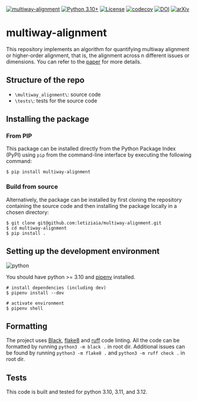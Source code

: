 [![multiway-alignment](https://github.com/letiziaia/multiway-alignment/actions/workflows/validate.yml/badge.svg)](https://github.com/letiziaia/multiway-alignment/actions/workflows/validate.yml)
[![Python 3.10+](https://img.shields.io/badge/python-3.10+-blue.svg)](https://www.python.org/downloads/release/python-3100/)
[![License](https://img.shields.io/badge/License-Apache_2.0-blue.svg)](https://github.com/letiziaia/multiway-alignment/blob/main/LICENSE)
[![codecov](https://codecov.io/gh/letiziaia/multiway-alignment/graph/badge.svg?token=KSXP8K5A8S)](https://codecov.io/gh/letiziaia/multiway-alignment)
[![DOI](https://zenodo.org/badge/DOI/10.5281/zenodo.12593833.svg)](https://doi.org/10.5281/zenodo.12593833)
[![arXiv](https://img.shields.io/badge/arXiv-2408.00139-b31b1b.svg)](https://arxiv.org/abs/2408.00139)


# multiway-alignment

This repository implements an algorithm for quantifying multiway alignment or higher-order alignment, that is, the alignment across n different issues or dimensions. You can refer to the [paper](https://arxiv.org/abs/2408.00139) for more details.

## Structure of the repo

- `\multiway_alignment\`: source code
- `\tests\`: tests for the source code

## Installing the package

### From PIP

This package can be installed directly from the Python Package Index (PyPI) using `pip` from the command-line interface by executing the following command:

```shell
$ pip install multiway-alignment
```

### Build from source

Alternatively, the package can be installed by first cloning the repository containing the source code and then installing the package locally in a chosen directory:

```shell
$ git clone git@github.com:letiziaia/multiway-alignment.git
$ cd multiway-alignment
$ pip install .
```

## Setting up the development environment

![python](https://img.shields.io/badge/Python-FFD43B?style=for-the-badge&logo=python&logoColor=blue)

You should have python >= 3.10 and [pipenv](https://github.com/pypa/pipenv#installation) installed.

```shell
# install dependencies (including dev)
$ pipenv install --dev

# activate environment
$ pipenv shell
```

## Formatting

The project uses [Black](https://black.readthedocs.io/en/stable/index.html), [flake8](https://flake8.pycqa.org/en/latest/) and [ruff](https://docs.astral.sh/ruff/) code linting.
All the code can be formatted by running `python3 -m black .` in root dir.
Additional issues can be found by running `python3 -m flake8 .` and `python3 -m ruff check .` in root dir.

## Tests

This code is built and tested for python 3.10, 3.11, and 3.12.
